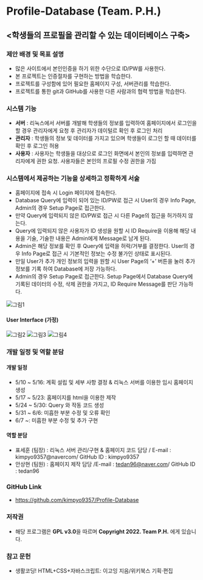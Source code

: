 # Profile-Database (Team. P.H.)
## <학생들의 프로필을 관리할 수 있는 데이터베이스 구축>
### 제안 배경 및 목표 설명
- 많은 사이트에서 본인인증을 하기 위한 수단으로 ID/PW를 사용한다.
- 본 프로젝트는 인증절차를 구현하는 방법을 학습한다.
- 프로젝트를 구성함에 있어 필요한 홈페이지 구성, 서버관리를 학습한다.
- 프로젝트를 통한 git과 GitHub를 사용한 다른 사람과의 협력 방법을 학습한다.
### 시스템 기능
- <strong>서버</strong> : 리눅스에서 서버를 개발해 학생들의 정보를 입력하여 홈페이지에서 로그인을 할 경우 관리자에게 요청 후 관리자가 데이털르 확인 후 로그인 처리
- <strong>관리자</strong> : 학생들의 정보 및 데이터를 가지고 있으며 학생들이 로그인 할 때 데이터를 확인 후 로그인 허용
- <strong>사용자</strong> : 사용자는 학생들을 대상으로 로그인 화면에서 본인의 정보를 입력하면 관리자에게 권한 요청. 사용자들은 본인의 프로필 수정 권한을 가짐
### 시스템에서 제공하는 기능을 상세하고 정확하게 서술
- 홈페이지에 접속 시 Login 페이지에 접속한다. 
- Database Query에 입력이 되어 있는 ID/PW로 접근 시 User의 경우 Info Page, Admin의 경우 Setup Page로 접근한다. 
- 만약 Query에 입력되지 않은 ID/PW로 접근 시 다른 Page의 접근을 허가하지 않는다. 
- Query에 입력되지 않은 사용자가 ID 생성을 원할 시 ID Require을 이용해 해당 내용을 기술, 기술한 내용은 Admin에게 Message로 남게 된다. 
- Admin은 해당 정보를 확인 후 Query에 입력을 허락/거부를 결정한다. User의 경우 Info Page로 접근 시 기본적인 정보는 수정 불가인 상태로 표시된다. 
- 만일 User가 추가 개인 정보의 입력을 원할 시 User Page의 ‘+’ 버튼을 눌러 추가 정보를 기록 하여 Database에 저장 가능하다. 
- Admin의 경우 Setup Page로 접근한다. Setup Page에서 Database Query에 기록된 데이터의 수정, 삭제 권한을 가지고, ID Require Message를 판단 가능하다.

![그림1](https://user-images.githubusercontent.com/71916473/168409231-a4d9bd1b-199b-43e6-ae4b-f383610c4a68.png)
#### User Interface (가정)
![그림2](https://user-images.githubusercontent.com/71916473/168409259-2e524531-bf17-4d28-afea-ad6302d04938.png)
![그림3](https://user-images.githubusercontent.com/71916473/168409261-e848409c-adc8-48cd-a7d7-e997baa1eb37.png)
![그림4](https://user-images.githubusercontent.com/71916473/168409262-c505947a-78f3-42f8-8d44-41a1c2cc2e4a.png)

### 개발 일정 및 역할 분담
#### 개발 일정
- 5/10 ~ 5/16: 계획 설립 및 세부 사항 결정 & 리눅스 서버를 이용한 임시 홈페이지 생성
- 5/17 ~ 5/23: 홈페이지를 html을 이용한 제작
- 5/24 ~ 5/30: Query 와 작동 코드 생성
- 5/31 ~ 6/6: 미흡한 부분 수정 및 오류 확인
- 6/7 ~: 미흡한 부분 수정 및 추가 구현
#### 역할 분담
- 표세훈 (팀장) : 리눅스 서버 관리/구현 & 홈페이지 코드 담당 / E-mail : kimpyo9357@navercom/ GitHub ID : kimpyo9357
- 안상현 (팀원) : 홈페이지 제작 담당 /E-mail : tedan96@naver.com/ GitHub ID : tedan96
### GitHub Link
- https://github.com/kimpyo9357/Profile-Database
### 저작권
- 해당 프로그램은 <strong>GPL v3.0</strong>을 따르며 <strong>Copyright 2022. Team P.H.</strong> 에게 있습니다.
### 참고 문헌
- 생활코딩! HTML+CSS+자바스크립트: 이고잉 지음/위키북스 기획·편집
